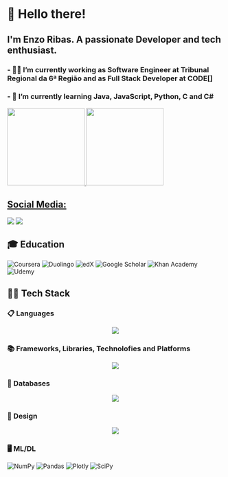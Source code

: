 # 👋 Hello there!
## I'm Enzo Ribas. A passionate Developer and tech enthusiast.
### - 👩‍💻 I’m currently working as Software Engineer at Tribunal Regional da 6ª Região and as Full Stack Developer at CODE[] 
### - 🌱 I’m currently learning Java, JavaScript, Python, C and C#

<div>
<a href="https://github.com/oEnzoRibas">

<!---- <img loading="lazy" height="180em" src="https://github-readme-stats.vercel.app/api/top-langs/?username=oEnzoRibas&exclude_repo=python-datascience&hide=html&layout=compact&langs_count=7&theme=tokyonight"/> WITHOUT PYTHON DS REPO
<img loading="lazy" height="180em" src="https://github-readme-stats.vercel.app/api/top-langs/?username=oEnzoRibas&hide=html,jupyter%20notebook&layout=compact&langs_count=7&theme=tokyonight"/> WITH PYTHON DS REPO
-->
<img loading="lazy" height="180em" src="https://github-readme-stats.vercel.app/api/top-langs/?username=oEnzoRibas&exclude_repo=python-datascience&hide=html&layout=compact&langs_count=7&theme=tokyonight"/>
<img loading="lazy" height="180em" src="https://github-readme-stats.vercel.app/api?username=oEnzoRibas&show_icons=true&theme=tokyonight&include_all_commits=true&count_private=true"/>
</div>

## Social Media:

<div>
<a href="https://instagram.com/ribas_enzo/" target="_blank"><img loading="lazy" src="https://img.shields.io/badge/-Instagram-%23E4405F?style=for-the-badge&logo=instagram&logoColor=white" target="_blank"></a>
<a href="https://www.linkedin.com/in/oenzoribas" target="_blank"><img loading="lazy" src="https://img.shields.io/badge/-LinkedIn-%230077B5?style=for-the-badge&logo=linkedin&logoColor=white" target="_blank"></a>   
</div>


## 🎓 Education

![Coursera](https://img.shields.io/badge/Coursera-%230056D2.svg?style=for-the-badge&logo=Coursera&logoColor=white)
![Duolingo](https://img.shields.io/badge/Duolingo-%234DC730.svg?style=for-the-badge&logo=Duolingo&logoColor=white)
![edX](https://img.shields.io/badge/edX-%2302262B.svg?style=for-the-badge&logo=edX&logoColor=white)
![Google Scholar](https://img.shields.io/badge/Google%20Scholar-4285F4?style=for-the-badge&logo=google-scholar&logoColor=white)
![Khan Academy](https://img.shields.io/badge/KhanAcademy-%2314BF96.svg?style=for-the-badge&logo=KhanAcademy&logoColor=white)
![Udemy](https://img.shields.io/badge/Udemy-A435F0?style=for-the-badge&logo=Udemy&logoColor=white)


## 👨‍💻 Tech Stack

### 📋 Languages
<p align="center">
  <a href="https://skillicons.dev">
    <img src="https://skillicons.dev/icons?i=java,c,cpp,cs,py,ts,js,r,html,css" />
  </a>
</p>

### 📚 Frameworks, Libraries, Technolofies and Platforms

<p align="center">
  <a href="https://skillicons.dev">
    <img src="https://skillicons.dev/icons?i=git,github,react,nodejs,spring,dotnet,bootstrap,arduino,docker,postman,unity,anaconda,opencv" />
  </a>
</p>

### 💾 Databases

<p align="center">
  <a href="https://skillicons.dev">
    <img src="https://skillicons.dev/icons?i=firebase,mysql,postgres" />
  </a>
</p>

### 🎨 Design
<p align="center">
  <a href="https://skillicons.dev">
    <img src="https://skillicons.dev/icons?i=figma,ps,ae,ai,pr,blender,autocad" />
  </a>
</p>

### 🖥️ ML/DL
![NumPy](https://img.shields.io/badge/numpy-%23013243.svg?style=for-the-badge&logo=numpy&logoColor=white)
![Pandas](https://img.shields.io/badge/pandas-%23150458.svg?style=for-the-badge&logo=pandas&logoColor=white)
![Plotly](https://img.shields.io/badge/Plotly-%233F4F75.svg?style=for-the-badge&logo=plotly&logoColor=white)
![SciPy](https://img.shields.io/badge/SciPy-%230C55A5.svg?style=for-the-badge&logo=scipy&logoColor=%white)

<!--
**EnzoRibas23/EnzoRibas23** is a ✨ _special_ ✨ repository because its `README.md` (this file) appears on your GitHub profile.

Here are some ideas to get you started:

- 🔭 I’m currently working on ...
- 🌱 I’m currently learning ...
- 👯 I’m looking to collaborate on ...
- 🤔 I’m looking for help with ...
- 💬 Ask me about ...
- 📫 How to reach me: ...
- 😄 Pronouns: ...
- ⚡ Fun fact: ...
-->
